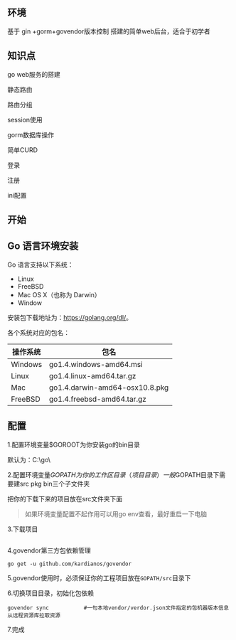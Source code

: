 ## 环境

基于 gin +gorm+govendor版本控制 搭建的简单web后台，适合于初学者

## 知识点

go web服务的搭建

静态路由

路由分组

session使用

gorm数据库操作

简单CURD

登录

注册

ini配置

## 开始

## Go 语言环境安装

Go 语言支持以下系统：

- Linux
- FreeBSD
- Mac OS X（也称为 Darwin）
- Window

安装包下载地址为：<https://golang.org/dl/>。

各个系统对应的包名：

| 操作系统 | 包名                           |
| -------- | ------------------------------ |
| Windows  | go1.4.windows-amd64.msi        |
| Linux    | go1.4.linux-amd64.tar.gz       |
| Mac      | go1.4.darwin-amd64-osx10.8.pkg |
| FreeBSD  | go1.4.freebsd-amd64.tar.gz     |

## 配置

1.配置环境变量$GOROOT为你安装go的bin目录

默认为：C:\go\

2.配置环境变量$GOPATH为你的工作区目录（项目目录）一般$GOPATH目录下需要建src  pkg bin三个子文件夹

把你的下载下来的项目放在src文件夹下面

> 如果环境变量配置不起作用可以用go env查看，最好重启一下电脑

3.下载项目

```

```

4.govendor第三方包依赖管理

```
go get -u github.com/kardianos/govendor
```

5.govendor使用时，必须保证你的工程项目放在`GOPATH/src`目录下

6.切换项目目录，初始化包依赖

```
govendor sync 			#一句本地vendor/verdor.json文件指定的包机器版本信息从远程资源库拉取资源
```

7.完成

